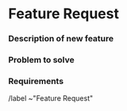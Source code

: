 # Feature Request

<!-- You can leave anything between these brackets in your request, they won't show up when you post it! -->
<!-- If your feature request doesn't really match with one of the questions below, just delete the entire section.-->



### Description of new feature

<!-- Write here a short description of the new feature -->

### Problem to solve

<!-- If your feature solves a problem, describe the problem here. If not, just delete this section. -->

### Requirements

<!-- Does your feature require anything to make work, such as another feature/issue request? -->
<!-- Also write here if your feature is platform-dependent. -->


/label ~"Feature Request"

